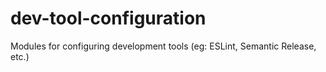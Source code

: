 # dev-tool-configuration
Modules for configuring development tools (eg: ESLint, Semantic Release, etc.)
